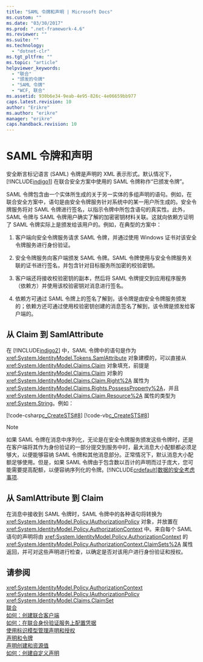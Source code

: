 ```yaml
---
title: "SAML 令牌和声明 | Microsoft Docs"
ms.custom: ""
ms.date: "03/30/2017"
ms.prod: ".net-framework-4.6"
ms.reviewer: ""
ms.suite: ""
ms.technology: 
  - "dotnet-clr"
ms.tgt_pltfrm: ""
ms.topic: "article"
helpviewer_keywords: 
  - "联合"
  - "颁发的令牌"
  - "SAML 令牌"
  - "WCF, 联合"
ms.assetid: 930b6e34-9eab-4e95-826c-4e06659bb977
caps.latest.revision: 10
author: "Erikre"
ms.author: "erikre"
manager: "erikre"
caps.handback.revision: 10
---
```

# SAML 令牌和声明
安全断言标记语言 \(SAML\) 令牌是声明的 XML 表示形式。默认情况下，[!INCLUDE[indigo1](../../../../includes/indigo1-md.md)] 在联合安全方案中使用的 SAML 令牌称作“已颁发令牌”。  
  
 SAML 令牌包含由一个实体所生成的关于另一实体的多组声明的语句。例如，在联合安全方案中，语句是由安全令牌服务针对系统中的某一用户所生成的。安全令牌服务将对 SAML 令牌进行签名，以指示令牌中所包含语句的真实性。此外，SAML 令牌与 SAML 令牌用户确实了解的加密密钥材料关联。这就向依赖方证明了 SAML 令牌实际上是颁发给该用户的。例如，在典型的方案中：  
  
1.  客户端向安全令牌服务请求 SAML 令牌，并通过使用 Windows 证书对该安全令牌服务进行身份验证。  
  
2.  安全令牌服务向客户端颁发 SAML 令牌。SAML 令牌使用与安全令牌服务关联的证书进行签名，并包含针对目标服务所加密的校验密钥。  
  
3.  客户端还将接收校验密钥的副本，然后将 SAML 令牌提交到应用程序服务（依赖方）并使用该校验密钥对消息进行签名。  
  
4.  依赖方可通过 SAML 令牌上的签名了解到，该令牌是由安全令牌服务颁发的；依赖方还可通过使用校验密钥创建的消息签名了解到，该令牌是颁发给客户端的。  
  
## 从 Claim 到 SamlAttribute  
 在 [!INCLUDE[indigo2](../../../../includes/indigo2-md.md)] 中，SAML 令牌中的语句是作为 <xref:System.IdentityModel.Tokens.SamlAttribute> 对象建模的，可以直接从 <xref:System.IdentityModel.Claims.Claim> 对象填充，前提是 <xref:System.IdentityModel.Claims.Claim> 对象的 <xref:System.IdentityModel.Claims.Claim.Right%2A> 属性为 <xref:System.IdentityModel.Claims.Rights.PossessProperty%2A>，并且 <xref:System.IdentityModel.Claims.Claim.Resource%2A> 属性的类型为 <xref:System.String>。例如：  
  
 [!code-csharp[c_CreateSTS#8](../../../../samples/snippets/csharp/VS_Snippets_CFX/c_creatests/cs/source.cs#8)]
 [!code-vb[c_CreateSTS#8](../../../../samples/snippets/visualbasic/VS_Snippets_CFX/c_creatests/vb/source.vb#8)]  
  
> [!NOTE]
>  如果 SAML 令牌在消息中序列化，无论是在安全令牌服务颁发这些令牌时，还是在客户端将其作为身份验证的一部分提交到服务中时，最大消息大小配额都必须足够大，以便能够容纳 SAML 令牌和其他消息部分。正常情况下，默认消息大小配额足够使用。但是，如果 SAML 令牌由于包含数以百计的声明而过于庞大，您可能需要提高配额，以便容纳序列化的令牌。[!INCLUDE[crdefault](../../../../includes/crdefault-md.md)][数据的安全考虑事项](../../../../docs/framework/wcf/feature-details/security-considerations-for-data.md).  
  
## 从 SamlAttribute 到 Claim  
 在消息中接收到 SAML 令牌时，SAML 令牌中的各种语句将转换为 <xref:System.IdentityModel.Policy.IAuthorizationPolicy> 对象，并放置在 <xref:System.IdentityModel.Policy.AuthorizationContext> 中。来自每个 SAML 语句的声明将由 <xref:System.IdentityModel.Policy.AuthorizationContext> 的 <xref:System.IdentityModel.Policy.AuthorizationContext.ClaimSets%2A> 属性返回，并可对这些声明进行检查，以确定是否对该用户进行身份验证和授权。  
  
## 请参阅  
 <xref:System.IdentityModel.Policy.AuthorizationContext>   
 <xref:System.IdentityModel.Policy.IAuthorizationPolicy>   
 <xref:System.IdentityModel.Claims.ClaimSet>   
 [联合](../../../../docs/framework/wcf/feature-details/federation.md)   
 [如何：创建联合客户端](../../../../docs/framework/wcf/feature-details/how-to-create-a-federated-client.md)   
 [如何：在联合身份验证服务上配置凭据](../../../../docs/framework/wcf/feature-details/how-to-configure-credentials-on-a-federation-service.md)   
 [使用标识模型管理声明和授权](../../../../docs/framework/wcf/feature-details/managing-claims-and-authorization-with-the-identity-model.md)   
 [声明和令牌](../../../../docs/framework/wcf/feature-details/claims-and-tokens.md)   
 [声明创建和资源值](../../../../docs/framework/wcf/feature-details/claim-creation-and-resource-values.md)   
 [如何：创建自定义声明](../../../../docs/framework/wcf/extending/how-to-create-a-custom-claim.md)